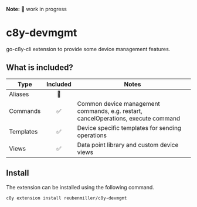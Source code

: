 **Note:** :construction: work in progress

# c8y-devmgmt

go-c8y-cli extension to provide some device management features.

## What is included?

|Type|Included|Notes|
|----|:-:|-----|
|Aliases|🔲||
|Commands|✅|Common device management commands, e.g. restart, cancelOperations, execute command|
|Templates|✅|Device specific templates for sending operations|
|Views|✅|Data point library and custom device views|

## Install

The extension can be installed using the following command.

```sh
c8y extension install reubenmiller/c8y-devmgmt
```
